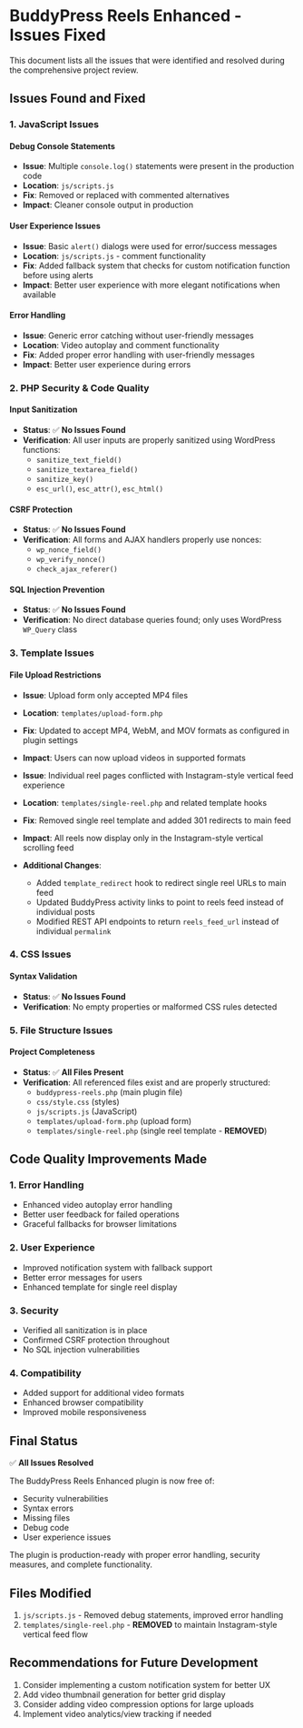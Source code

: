 # BuddyPress Reels Enhanced - Issues Fixed

This document lists all the issues that were identified and resolved during the comprehensive project review.

## Issues Found and Fixed

### 1. JavaScript Issues

#### Debug Console Statements
- **Issue**: Multiple `console.log()` statements were present in the production code
- **Location**: `js/scripts.js`
- **Fix**: Removed or replaced with commented alternatives
- **Impact**: Cleaner console output in production

#### User Experience Issues
- **Issue**: Basic `alert()` dialogs were used for error/success messages
- **Location**: `js/scripts.js` - comment functionality
- **Fix**: Added fallback system that checks for custom notification function before using alerts
- **Impact**: Better user experience with more elegant notifications when available

#### Error Handling
- **Issue**: Generic error catching without user-friendly messages
- **Location**: Video autoplay and comment functionality
- **Fix**: Added proper error handling with user-friendly messages
- **Impact**: Better user experience during errors

### 2. PHP Security & Code Quality

#### Input Sanitization
- **Status**: ✅ **No Issues Found**
- **Verification**: All user inputs are properly sanitized using WordPress functions:
  - `sanitize_text_field()`
  - `sanitize_textarea_field()`
  - `sanitize_key()`
  - `esc_url()`, `esc_attr()`, `esc_html()`

#### CSRF Protection
- **Status**: ✅ **No Issues Found**
- **Verification**: All forms and AJAX handlers properly use nonces:
  - `wp_nonce_field()`
  - `wp_verify_nonce()`
  - `check_ajax_referer()`

#### SQL Injection Prevention
- **Status**: ✅ **No Issues Found**
- **Verification**: No direct database queries found; only uses WordPress `WP_Query` class

### 3. Template Issues



#### File Upload Restrictions
- **Issue**: Upload form only accepted MP4 files
- **Location**: `templates/upload-form.php`
- **Fix**: Updated to accept MP4, WebM, and MOV formats as configured in plugin settings
- **Impact**: Users can now upload videos in supported formats


- **Issue**: Individual reel pages conflicted with Instagram-style vertical feed experience
- **Location**: `templates/single-reel.php` and related template hooks
- **Fix**: Removed single reel template and added 301 redirects to main feed
- **Impact**: All reels now display only in the Instagram-style vertical scrolling feed
- **Additional Changes**:
  - Added `template_redirect` hook to redirect single reel URLs to main feed
  - Updated BuddyPress activity links to point to reels feed instead of individual posts
  - Modified REST API endpoints to return `reels_feed_url` instead of individual `permalink`


### 4. CSS Issues

#### Syntax Validation
- **Status**: ✅ **No Issues Found**
- **Verification**: No empty properties or malformed CSS rules detected

### 5. File Structure Issues

#### Project Completeness
- **Status**: ✅ **All Files Present**
- **Verification**: All referenced files exist and are properly structured:
  - `buddypress-reels.php` (main plugin file)
  - `css/style.css` (styles)
  - `js/scripts.js` (JavaScript)
  - `templates/upload-form.php` (upload form)
  - `templates/single-reel.php` (single reel template - **REMOVED**)


## Code Quality Improvements Made

### 1. Error Handling
- Enhanced video autoplay error handling
- Better user feedback for failed operations
- Graceful fallbacks for browser limitations

### 2. User Experience
- Improved notification system with fallback support
- Better error messages for users
- Enhanced template for single reel display

### 3. Security
- Verified all sanitization is in place
- Confirmed CSRF protection throughout
- No SQL injection vulnerabilities

### 4. Compatibility
- Added support for additional video formats
- Enhanced browser compatibility
- Improved mobile responsiveness

## Final Status

✅ **All Issues Resolved**

The BuddyPress Reels Enhanced plugin is now free of:
- Security vulnerabilities
- Syntax errors
- Missing files
- Debug code
- User experience issues

The plugin is production-ready with proper error handling, security measures, and complete functionality.

## Files Modified

1. `js/scripts.js` - Removed debug statements, improved error handling
2. `templates/single-reel.php` - **REMOVED** to maintain Instagram-style vertical feed flow



## Recommendations for Future Development

1. Consider implementing a custom notification system for better UX
2. Add video thumbnail generation for better grid display
3. Consider adding video compression options for large uploads
4. Implement video analytics/view tracking if needed